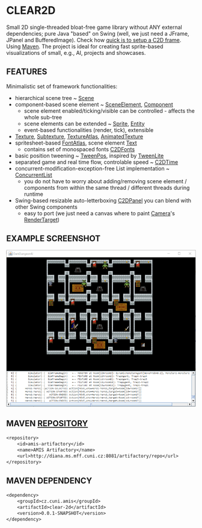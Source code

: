 # CLEAR2D
Small 2D single-threaded bloat-free game library without ANY external dependencies; pure Java "based" on Swing (well, we just need a JFrame, JPanel and BufferedImage).
Check how [quick is to setup a C2D frame](Clear2D/src/test/java/cz/cuni/amis/clear2d/tests/Test04_C2DFrame.java). Using [Maven](https://maven.apache.org/).
The project is ideal for creating fast sprite-based visualizations of small, e.g., AI, projects and showcases.

## FEATURES

Minimalistic set of framework functionalities:
* hierarchical scene tree ~ [Scene](Clear2D/src/main/java/cz/cuni/amis/clear2d/engine/Scene.java)
* component-based scene element ~ [SceneElement](Clear2D/src/main/java/cz/cuni/amis/clear2d/engine/SceneElement.java), [Component](Clear2D/src/main/java/cz/cuni/amis/clear2d/engine/Component.java)
  * scene element enabled/ticking/visible can be controlled - affects the whole sub-tree
  * scene elements can be extended ~ [Sprite](Clear2D/src/main/java/cz/cuni/amis/clear2d/engine/prefabs/Sprite.java), [Entity](Clear2D/src/main/java/cz/cuni/amis/clear2d/engine/prefabs/Entity.java)
  * event-based functionalities (render, tick), extensible
* [Texture](Clear2D/src/main/java/cz/cuni/amis/clear2d/engine/textures/Texture.java), [Subtexture](Clear2D/src/main/java/cz/cuni/amis/clear2d/engine/textures/Subtexture.java), [TextureAtlas](Clear2D/src/main/java/cz/cuni/amis/clear2d/engine/textures/TextureAtlas.java), [AnimatedTexture](Clear2D/src/main/java/cz/cuni/amis/clear2d/engine/textures/AnimatedTexture.java)
* spritesheet-based [FontAtlas](Clear2D/src/main/java/cz/cuni/amis/clear2d/engine/fonts/FontAtlas.java), scene element [Text](Clear2D/src/main/java/cz/cuni/amis/clear2d/engine/prefabs/Text.java)
  * contains set of monospaced fonts [C2DFonts](Clear2D/src/main/java/cz/cuni/amis/clear2d/engine/fonts/C2DFonts.java)
* basic position tweening ~ [TweenPos](Clear2D/src/main/java/cz/cuni/amis/clear2d/engine/tween/pos/TweenPos.java), inspired by [TweenLite](https://greensock.com/tweenlite)
* separated game and real time flow, controlable speed ~ [C2DTime](Clear2D/src/main/java/cz/cuni/amis/clear2d/engine/time/C2DTime.java)
* concurrent-modification-exception-free List implementation ~ [ConcurrentList](Clear2D/src/main/java/cz/cuni/amis/clear2d/engine/collections/ConcurrentList.java)
  * you do not have to worry about adding/removing scene element / components from within the same thread / different threads during runtime
* Swing-based resizable auto-letterboxing [C2DPanel](Clear2D/src/main/java/cz/cuni/amis/clear2d/engine/C2DPanel.java) you can blend with other Swing components
  * easy to port (we just need a canvas where to paint [Camera](Clear2D/src/main/java/cz/cuni/amis/clear2d/engine/Camera.java)'s [RenderTarget](Clear2D/src/main/java/cz/cuni/amis/clear2d/engine/RenderTarget.java))

## EXAMPLE SCREENSHOT

![Example Clear2D app screenshot](Clear2D/Clear2D-Example.png)

## MAVEN [REPOSITORY](http://diana.ms.mff.cuni.cz:8081/artifactory)

    <repository>
        <id>amis-artifactory</id>
        <name>AMIS Artifactory</name>
        <url>http://diana.ms.mff.cuni.cz:8081/artifactory/repo</url>
    </repository>
    
## MAVEN DEPENDENCY

    <dependency>
        <groupId>cz.cuni.amis</groupId>
	    <artifactId>clear-2d</artifactId>
	    <version>0.0.1-SNAPSHOT</version>
    </dependency>
    
